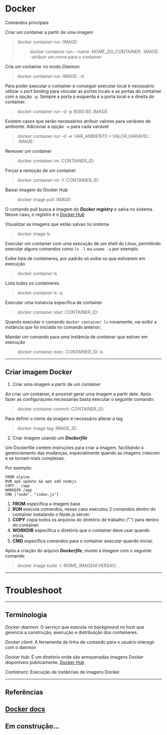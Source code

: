 # Docker

Comandos principais

Criar um container a partir de uma imagem

>docker container run :IMAGE:
>>docker container run --name :NOME_DO_CONTAINER: :IMAGE: -atribuir um nome para o container

Cria um container no modo *Daemon*
>docker container run :IMAGE: -d

Para poder executar o container e conseguir executar local é necessário utilizar o *port binding* para vincular as portas locais e as portas do container com a opção `-p`. Sempre a porta à esquerda é a porta local e a direita do container.

>docker container run -d -p 8080:80 :IMAGE:

Existem casos que serão necessários atribuir valores para variáveis de ambiente. Adicionar a opção `-e` para cada variável

>docker container run -d -e :VAR_AMBIENTE:=:VALOR_VARIAVEL: :IMAGE:

Remover um container

>docker container rm :CONTAINER_ID:

Forçar a remoção de um container

>docker container rm -f :CONTAINER_ID:

Baixar imagem do Docker Hub

>docker image pull :IMAGE:

O comando pull busca a imagem do ***Docker registry*** e salva no sistema. Nesse caso, o registro é o [Docker Hub](https://hub.docker.com)

Visualizar as imagens que estão salvas no sistema

>docker image ls

Executar um container com uma execução de um shell do Linux, permitindo executar alguns comandos como `ls -l` ou `uname -a` por exemplo.

Exibe lista de conteineres, por padrão só exibe os que estiverem em execução

>docker container ls

Lista todos os conteineres

>docker container ls -a

Executar uma instancia específica de container

>docker container start :CONTAINER_ID:

Quando executar o comando `docker container ls` novamente, vai exibir a instância que foi iniciada no comando anterior;

Mandar um comando para uma instância de container que estiver em execução

>docker container exec :CONTAINER_ID: ls

---
## Criar imagem Docker

1. Criar uma imagem a partir de um container

Ao criar um container, é possível gerar uma imagem a partir dele. 
Após fazer as configuraçoes necessárias basta executar o seguinte comando:

>docker container commit :CONTAINER_ID:

Para definir o nome da imagem é necessário alterar a tag

>docker image tag :IMAGE_ID:

2. Criar imagem usando um ***Dockerfile***

Um Dockerfile contém instruções para criar a imagem, facilitando o gerenciamento das mudanças, especialmente quando as imagens crescem e se tornam mais complexas.

Por exemplo:

```
FROM alpine
RUN apk update && apk add nodejs
COPY . /app
WORKDIR /app
CMD ["node", "index.js"]
```

1. **FROM** especifica a imagem base
2. **RUN** executa comandos, nesse caso executou 2 comandos dentro do container instalando o Node.js server.
3. **COPY** copia todos os arquivos do diretório de trabalho (".") para dentro do container.
4. **WORKDIR** especifica o diretório que o container deve usar quando inicia.
5. **CMD** especifica comandos para o container executar quando iniciar. 


Após a criação do arquivo ***Dockerfile***, monte a imagem com o seguinte comando

>docker image build -t :NOME_IMAGEM:VERSAO: .

---
# Troubleshoot

---
## Terminologia

*Docker daemon*: O serviço que executa no background no host que gerencia a construção, execução e distribuição dos conteineres.

*Docker client*: A ferramenta de linha de comando para o usuário interagir com o *daemon*

*Docker hub*: É um diretório onde são armazenadas imagens Docker disponíveis publicamente. [Docker Hub](https://hub.docker.com)

*Containers*: Execução de instâncias de imagens Docker.

---

## Referências

[Docker docs](https://docs.docker.com/reference/) 
---

## Em construção...